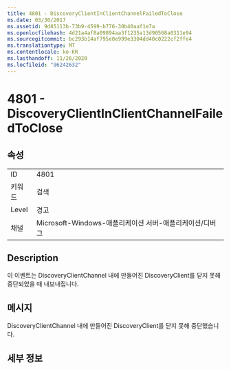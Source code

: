 ```yaml
---
title: 4801 - DiscoveryClientInClientChannelFailedToClose
ms.date: 03/30/2017
ms.assetid: 9d85113b-73b9-4599-b776-30b40aaf1e7a
ms.openlocfilehash: 4d21a4af8a09894aa3f1235a13d90568a0311e94
ms.sourcegitcommit: bc293b14af795e0e999e3304dd40c0222cf2ffe4
ms.translationtype: MT
ms.contentlocale: ko-KR
ms.lasthandoff: 11/26/2020
ms.locfileid: "96242632"
---
```

# <a name="4801---discoveryclientinclientchannelfailedtoclose"></a>4801 - DiscoveryClientInClientChannelFailedToClose

## <a name="properties"></a>속성  
  
|||  
|-|-|  
|ID|4801|  
|키워드|검색|  
|Level|경고|  
|채널|Microsoft-Windows-애플리케이션 서버-애플리케이션/디버그|  
  
## <a name="description"></a>Description  

 이 이벤트는 DiscoveryClientChannel 내에 만들어진 DiscoveryClient를 닫지 못해 중단되었을 때 내보내집니다.  
  
## <a name="message"></a>메시지  

 DiscoveryClientChannel 내에 만들어진 DiscoveryClient를 닫지 못해 중단했습니다.  
  
## <a name="details"></a>세부 정보
